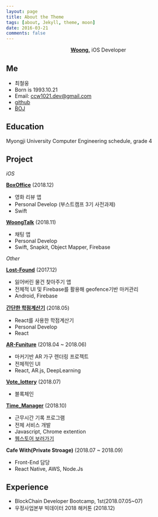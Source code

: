 ```yaml
---
layout: page
title: About the Theme
tags: [about, Jekyll, theme, moon]
date: 2016-03-21
comments: false
---
```

    
<center><a href="https://github.com/chelwoong"><b>Woong,</b></a> iOS Developer</center>

## Me
* 최철웅
* Born is 1993.10.21
* Email: ccw1021.dev@gmail.com
* [github](https://github.com/chelwoong)
* [BOJ](https://www.acmicpc.net/user/woongs)

## Education

Myongji University Computer Engineering schedule, grade 4

## Project

_iOS_

**[BoxOffice](https://github.com/chelwoong/BoxOffice)** (2018.12)
- 영화 리뷰 앱
- Personal Develop (부스트캠프 3기 사전과제)
- Swift

**[WoongTalk](https://github.com/chelwoong/WoongTalk)** (2018.11)
- 채팅 앱
- Personal Develop
- Swift, Snapkit, Object Mapper, Firebase

_Other_

**[Lost-Found](https://github.com/merturl/Lost-Found)** (2017.12)
- 잃어버린 물건 찾아주기 앱
- 전체적 UI 및 Firebase를 활용해 geofence기반 마커관리
- Android, Firebase

**[간단한 학점계산기](https://github.com/chelwoong/grade_calculator)** (2018.05)
- React를 사용한 학점계산기
- Personal Develop
- React

**[AR-Funiture](https://github.com/hyuk22/AR-FUNiture)** (2018.04 ~ 2018.06)
- 마커기반 AR 가구 렌더링 프로젝트
- 전체적인 UI
- React, AR.js, DeepLearning

**[Vote_lottery](https://github.com/sleak434/vote_lottery)** (2018.07)
- 블록체인 

**[Time_Manager](https://github.com/chelwoong/Time_Manager)** (2018.10)
- 근무시간 기록 프로그램
- 전체 서비스 개발
- Javascript, Chrome extention
- [웹스토어 보러가기](https://chrome.google.com/webstore/detail/time-manager/fkeblohjdefejdpegoclmhcllgkdlflh?hl=ko)

**Cafe With(Private Stroage)** (2018.07 ~ 2018.09)
- Front-End 담당
- React Native, AWS, Node.Js

## Experience

- BlockChain Developer Bootcamp,  1st(2018.07.05~07)
- 우정사업본부 빅데이터 2018 해커톤 (2018.12)
